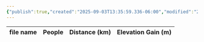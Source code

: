 ```yaml
---
{"publish":true,"created":"2025-09-03T13:35:59.336-06:00","modified":"2025-09-03T14:48:40.194-06:00","published":"2025-09-03T14:48:40.194-06:00","tags":["route"],"cssclasses":"","elevation":null,"region":"Waterton","location":"49.0097, -114.1067","DWYT":"Premiere","Kane":"Moderate","completed":true}
---
```



| file name | People | Distance (km) | Elevation Gain (m) |
| --------- | ------ | ------------- | ------------------ |